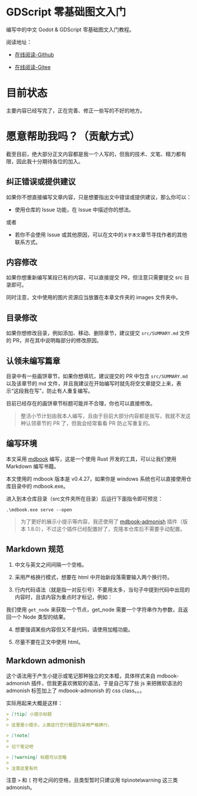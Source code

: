 # GDScript 零基础图文入门

编写中的中文 Godot & GDScript 零基础图文入门教程。

阅读地址：

- [在线阅读-Github](https://reimenn.github.io/MyGDSciprtBook/)

- [在线阅读-Gitee](http://blog_rika.gitee.io/mygdscriptbook/)

# 目前状态

主要内容已经写完了，正在完善、修正一些写的不好的地方。

# 愿意帮助我吗？（贡献方式）

截至目前，绝大部分正文内容都是我一个人写的，但我的技术、文笔、精力都有限，因此我十分期待各位的加入。

## 纠正错误或提供建议

如果你不想直接编写文章内容，只是想要指出文中错误或提供建议，那么你可以：

- 使用仓库的 Issue 功能，在 Issue 中描述你的想法。

或者

- 若你不会使用 Issue 或其他原因，可以在文中的`关于本文`章节寻找作者的其他联系方式。

## 内容修改

如果你想重新编写某段已有的内容，可以直接提交 PR，但注意只需要提交 src 目录即可。

同时注意，文中使用的图片资源应当放置在本章文件夹的 images 文件夹中。

## 目录修改

如果你想修改目录，例如添加、移动、删除章节，建议提交 `src/SUMMARY.md` 文件的 PR，并在其中说明每部分的修改原因。

## 认领未编写篇章

目录中有一些画饼章节，如果你想填坑，建议提交的 PR 中包含 `src/SUMMARY.md` 以及该章节的 md 文件，并且我建议在开始编写时就先将空文章提交上来，表示“这段我在写”，防止有人重复编写。

目前已经存在的画饼章节标题可能并不合理，你也可以直接修改。

> 整活小节计划由我本人编写，且由于目前大部分内容都是我写，我就不发这种认领章节的 PR 了，但我会经常看看 PR 防止写重复的。

## 编写环境

本文采用 [mdbook](https://rust-lang.github.io/mdBook/) 编写，这是一个使用 Rust 开发的工具，可以让我们使用 Markdown 编写书籍。

本文使用的 mdbook 版本是 v0.4.27，如果你是 windows 系统也可以直接使用仓库目录中的 mdbook.exe。

进入到本仓库目录（src文件夹所在目录）后运行下面指令即可预览：

```
.\mdbook.exe serve --open
```

> 为了更好的展示小提示等内容，我还使用了 [mdbook-admonish](https://github.com/tommilligan/mdbook-admonish) 插件（版本 1.8.0），不过这个插件已经配置好了，克隆本仓库后不需要手动配置。

## Markdown 规范

1. 中文与英文之间间隔一个空格。

2. 采用严格换行模式，想要在 html 中开始新段落需要输入两个换行符。

3. 行内代码语法（就是指一对反引号）不要用太多，当句子中提到代码中出现的内容时，且该内容为重点时才标记，例如：

我们使用 `get_node` 来获取一个节点，get_node 需要一个字符串作为参数，且返回一个 Node 类型的结果。

4. 想要强调某些内容但又不是代码，请使用加粗功能。

5. 尽量不要在正文中使用 html。

## Markdown admonish

这个语法用于产生小提示或笔记那种独立的文本框，具体样式来自 mdbook-admonish 插件，但我更喜欢微软的语法，于是自己写了些 js 来把微软语法的 admonish 标签加上了 mdbook-admonish 的 css class。。。

实际用起来大概是这样：

```markdown
> [!tip] 小提示标题
> 
> 这里是小提示，上面这行空行是因为采用严格换行。

> [!note] 
>
> 记个笔记吧

> [!warning] 标题可以忽略
>
> 注意这里有坑
```

注意 `>` 和 `[` 符号之间的空格，且类型暂时只建议用 tip\note\warning 这三类 admonish。
